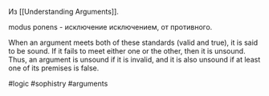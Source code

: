 Из [[Understanding Arguments]].

modus ponens - исключение исключением, от противного.

When an argument meets both of these standards (valid and true), it is said to be sound. If it fails to meet either one or the other, then it is unsound. Thus, an argument is unsound if it is invalid, and it is also unsound if at least one of its premises is false.

#logic #sophistry #arguments